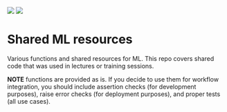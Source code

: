 <img src="https://img.shields.io/github/license/AusteKan/Shared_ML_resources"> <img src="https://img.shields.io/badge/Version-1.1-brightgreen">



# Shared ML resources

Various functions and shared resources for ML. This repo covers shared code that was used in lectures or training sessions.


**NOTE** functions are provided as is. If you decide to use them for workflow integration, you should include assertion checks (for development purposes), raise error checks (for deployment purposes), and proper tests (all use cases).
